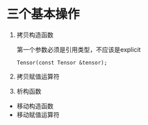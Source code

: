 # 三个基本操作

1. 拷贝构造函数

   第一个参数必须是引用类型，不应该是explicit

   ```
   Tensor(const Tensor &tensor);
   ```

   

2. 拷贝赋值运算符

3. 析构函数

- 移动构造函数
- 移动赋值运算符